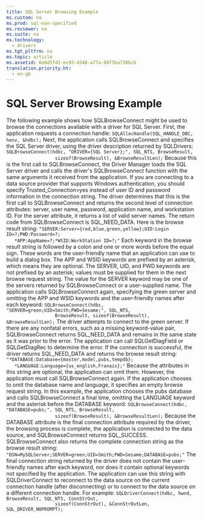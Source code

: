 ```yaml
---
title: SQL Server Browsing Example
ms.custom: na
ms.prod: sql-non-specified
ms.reviewer: na
ms.suite: na
ms.technology: 
  - drivers
ms.tgt_pltfrm: na
ms.topic: article
ms.assetid: 6e0d5fd1-ec93-4348-a77a-08f5ba738bc6
translation.priority.ht: 
  - en-gb
---
```

# SQL Server Browsing Example
<?xml version="1.0" encoding="utf-8"?>
<developerReferenceWithoutSyntaxDocument xmlns="http://ddue.schemas.microsoft.com/authoring/2003/5" xmlns:xlink="http://www.w3.org/1999/xlink" xmlns:xsi="http://www.w3.org/2001/XMLSchema-instance" xsi:schemaLocation="http://ddue.schemas.microsoft.com/authoring/2003/5 http://dduestorage.blob.core.windows.net/ddueschema/developer.xsd">
  <introduction>
    <para>The following example shows how <legacyBold>SQLBrowseConnect</legacyBold> might be used to browse the connections available with a driver for SQL Server. First, the application requests a connection handle:</para>
    <code>SQLAllocHandle(SQL_HANDLE_DBC, henv, &amp;hdbc);</code>
    <para>Next, the application calls <legacyBold>SQLBrowseConnect</legacyBold> and specifies the SQL Server driver, using the driver description returned by <legacyBold>SQLDrivers</legacyBold>:</para>
    <code>SQLBrowseConnect(hdbc, "DRIVER={SQL Server};", SQL_NTS, BrowseResult,
                  sizeof(BrowseResult), &amp;BrowseResultLen);</code>
    <para>Because this is the first call to <legacyBold>SQLBrowseConnect</legacyBold>, the Driver Manager loads the SQL Server driver and calls the driver's <legacyBold>SQLBrowseConnect</legacyBold> function with the same arguments it received from the application.</para>
    <alert class="note">
      <para>If you are connecting to a data source provider that supports Windows authentication, you should specify <codeInline>Trusted_Connection=yes</codeInline> instead of user ID and password information in the connection string.</para>
    </alert>
    <para>The driver determines that this is the first call to <legacyBold>SQLBrowseConnect</legacyBold> and returns the second level of connection attributes: server, user name, password, application name, and workstation ID. For the server attribute, it returns a list of valid server names. The return code from <legacyBold>SQLBrowseConnect</legacyBold> is SQL_NEED_DATA. Here is the browse result string:</para>
    <code>"SERVER:Server={red,blue,green,yellow};UID:Login ID=?;PWD:Password=?;
   *APP:AppName=?;*WSID:WorkStation ID=?;"</code>
    <para>Each keyword in the browse result string is followed by a colon and one or more words before the equal sign. These words are the user-friendly name that an application can use to build a dialog box. The <legacyBold>APP</legacyBold> and <legacyBold>WSID</legacyBold> keywords are prefixed by an asterisk, which means they are optional. The <legacyBold>SERVER</legacyBold>, <legacyBold>UID</legacyBold>, and <legacyBold>PWD</legacyBold> keywords are not prefixed by an asterisk; values must be supplied for them in the next browse request string. The value for the <legacyBold>SERVER</legacyBold> keyword may be one of the servers returned by <legacyBold>SQLBrowseConnect</legacyBold> or a user-supplied name.</para>
    <para>The application calls <legacyBold>SQLBrowseConnect</legacyBold> again, specifying the green server and omitting the <legacyBold>APP</legacyBold> and <legacyBold>WSID</legacyBold> keywords and the user-friendly names after each keyword:</para>
    <code>SQLBrowseConnect(hdbc, "SERVER=green;UID=Smith;PWD=Sesame;", SQL_NTS,
                  BrowseResult, sizeof(BrowseResult), &amp;BrowseResultLen);</code>
    <para>The driver attempts to connect to the green server. If there are any nonfatal errors, such as a missing keyword-value pair, <legacyBold>SQLBrowseConnect</legacyBold> returns SQL_NEED_DATA and remains in the same state as it was prior to the error. The application can call <legacyBold>SQLGetDiagField</legacyBold> or <legacyBold>SQLGetDiagRec</legacyBold> to determine the error. If the connection is successful, the driver returns SQL_NEED_DATA and returns the browse result string:</para>
    <code>"*DATABASE:Database={master,model,pubs,tempdb};
   *LANGUAGE:Language={us_english,Franais};"</code>
    <para>Because the attributes in this string are optional, the application can omit them. However, the application must call <legacyBold>SQLBrowseConnect</legacyBold> again. If the application chooses to omit the database name and language, it specifies an empty browse request string. In this example, the application chooses the pubs database and calls <legacyBold>SQLBrowseConnect</legacyBold> a final time, omitting the <legacyBold>LANGUAGE</legacyBold> keyword and the asterisk before the <legacyBold>DATABASE</legacyBold> keyword:</para>
    <code>SQLBrowseConnect(hdbc, "DATABASE=pubs;", SQL_NTS, BrowseResult,
                  sizeof(BrowseResult), &amp;BrowseResultLen);</code>
    <para>Because the <legacyBold>DATABASE</legacyBold> attribute is the final connection attribute required by the driver, the browsing process is complete, the application is connected to the data source, and <legacyBold>SQLBrowseConnect</legacyBold> returns SQL_SUCCESS. <legacyBold>SQLBrowseConnect</legacyBold> also returns the complete connection string as the browse result string:</para>
    <code>"DSN=MySQLServer;SERVER=green;UID=Smith;PWD=Sesame;DATABASE=pubs;"</code>
    <para>The final connection string returned by the driver does not contain the user-friendly names after each keyword, nor does it contain optional keywords not specified by the application. The application can use this string with <legacyBold>SQLDriverConnect</legacyBold> to reconnect to the data source on the current connection handle (after disconnecting) or to connect to the data source on a different connection handle. For example:</para>
    <code>SQLDriverConnect(hdbc, hwnd, BrowseResult, SQL_NTS, ConnStrOut,
                  sizeof(ConnStrOut), &amp;ConnStrOutLen, SQL_DRIVER_NOPROMPT);</code>
  </introduction>
  <relatedTopics />
</developerReferenceWithoutSyntaxDocument>